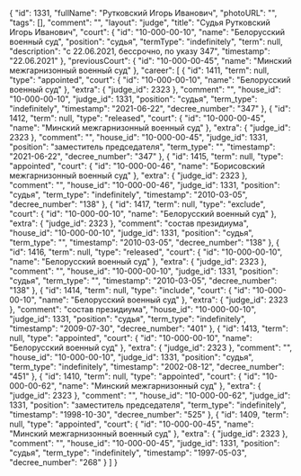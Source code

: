 {
    "id": 1331,
    "fullName": "Рутковский Игорь Иванович",
    "photoURL": "",
    "tags": [],
    "comment": "",
    "layout": "judge",
    "title": "Судья Рутковский Игорь Иванович",
    "court": {
        "id": "10-000-00-10",
        "name": "Белорусский военный суд",
        "position": "судья",
        "termType": "indefinitely",
        "term": null,
        "description": "c 22.06.2021, бессрочно, по указу 347",
        "timestamp": "22.06.2021"
    },
    "previousCourt": {
        "id": "10-000-00-45",
        "name": "Минский межгарнизонный военный суд"
    },
    "career": [
        {
            "id": 1411,
            "term": null,
            "type": "appointed",
            "court": {
                "id": "10-000-00-10",
                "name": "Белорусский военный суд"
            },
            "extra": {
                "judge_id": 2323
            },
            "comment": "",
            "house_id": "10-000-00-10",
            "judge_id": 1331,
            "position": "судья",
            "term_type": "indefinitely",
            "timestamp": "2021-06-22",
            "decree_number": "347"
        },
        {
            "id": 1412,
            "term": null,
            "type": "released",
            "court": {
                "id": "10-000-00-45",
                "name": "Минский межгарнизонный военный суд"
            },
            "extra": {
                "judge_id": 2323
            },
            "comment": "",
            "house_id": "10-000-00-45",
            "judge_id": 1331,
            "position": "заместитель председателя",
            "term_type": "",
            "timestamp": "2021-06-22",
            "decree_number": "347"
        },
        {
            "id": 1415,
            "term": null,
            "type": "appointed",
            "court": {
                "id": "10-000-00-46",
                "name": "Борисовский межгарнизонный военный суд"
            },
            "extra": {
                "judge_id": 2323
            },
            "comment": "",
            "house_id": "10-000-00-46",
            "judge_id": 1331,
            "position": "судья",
            "term_type": "indefinitely",
            "timestamp": "2010-03-05",
            "decree_number": "138"
        },
        {
            "id": 1417,
            "term": null,
            "type": "exclude",
            "court": {
                "id": "10-000-00-10",
                "name": "Белорусский военный суд"
            },
            "extra": {
                "judge_id": 2323
            },
            "comment": "состав президиума",
            "house_id": "10-000-00-10",
            "judge_id": 1331,
            "position": "судья",
            "term_type": "",
            "timestamp": "2010-03-05",
            "decree_number": "138"
        },
        {
            "id": 1416,
            "term": null,
            "type": "released",
            "court": {
                "id": "10-000-00-10",
                "name": "Белорусский военный суд"
            },
            "extra": {
                "judge_id": 2323
            },
            "comment": "",
            "house_id": "10-000-00-10",
            "judge_id": 1331,
            "position": "судья",
            "term_type": "",
            "timestamp": "2010-03-05",
            "decree_number": "138"
        },
        {
            "id": 1414,
            "term": null,
            "type": "include",
            "court": {
                "id": "10-000-00-10",
                "name": "Белорусский военный суд"
            },
            "extra": {
                "judge_id": 2323
            },
            "comment": "состав президиума",
            "house_id": "10-000-00-10",
            "judge_id": 1331,
            "position": "судья",
            "term_type": "indefinitely",
            "timestamp": "2009-07-30",
            "decree_number": "401"
        },
        {
            "id": 1413,
            "term": null,
            "type": "appointed",
            "court": {
                "id": "10-000-00-10",
                "name": "Белорусский военный суд"
            },
            "extra": {
                "judge_id": 2323
            },
            "comment": "",
            "house_id": "10-000-00-10",
            "judge_id": 1331,
            "position": "судья",
            "term_type": "indefinitely",
            "timestamp": "2002-08-12",
            "decree_number": "451"
        },
        {
            "id": 1410,
            "term": null,
            "type": "appointed",
            "court": {
                "id": "10-000-00-62",
                "name": "Минский межгарнизонный суд"
            },
            "extra": {
                "judge_id": 2323
            },
            "comment": "",
            "house_id": "10-000-00-62",
            "judge_id": 1331,
            "position": "заместитель председателя",
            "term_type": "indefinitely",
            "timestamp": "1998-10-30",
            "decree_number": "525"
        },
        {
            "id": 1409,
            "term": null,
            "type": "appointed",
            "court": {
                "id": "10-000-00-45",
                "name": "Минский межгарнизонный военный суд"
            },
            "extra": {
                "judge_id": 2323
            },
            "comment": "",
            "house_id": "10-000-00-45",
            "judge_id": 1331,
            "position": "судья",
            "term_type": "indefinitely",
            "timestamp": "1997-05-03",
            "decree_number": "268"
        }
    ]
}